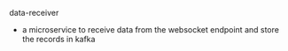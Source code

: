 data-receiver
- a microservice to receive data from the websocket endpoint and store the records in kafka